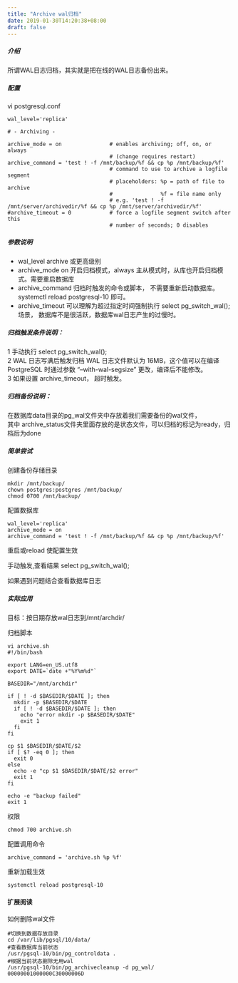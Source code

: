 ```yaml
---
title: "Archive wal归档"
date: 2019-01-30T14:20:38+08:00
draft: false
---
```


##### 介绍

所谓WAL日志归档，其实就是把在线的WAL日志备份出来。

##### 配置

vi postgresql.conf
```
wal_level='replica'

# - Archiving -

archive_mode = on               # enables archiving; off, on, or always
                                # (change requires restart)
archive_command = 'test ! -f /mnt/backup/%f && cp %p /mnt/backup/%f'
                                # command to use to archive a logfile segment
                                # placeholders: %p = path of file to archive
                                #               %f = file name only
                                # e.g. 'test ! -f /mnt/server/archivedir/%f && cp %p /mnt/server/archivedir/%f'
#archive_timeout = 0            # force a logfile segment switch after this
                                # number of seconds; 0 disables

```

##### 参数说明

- wal_level archive 或更高级别
- archive_mode on 开启归档模式，always 主从模式时，从库也开启归档模式。需要重启数据库
- archive_command 归档时触发的命令或脚本， 不需要重新启动数据库。 systemctl reload postgresql-10 即可。
- archive_timeout 可以理解为超过指定时间强制执行  select pg_switch_wal(); 场景， 数据库不是很活跃，数据库wal日志产生的过慢时。

##### 归档触发条件说明：

1 手动执行 select pg_switch_wal();  
2 WAL 日志写满后触发归档 WAL 日志文件默认为 16MB，这个值可以在编译 PostgreSQL 时通过参数 “–with-wal-segsize” 更改，编译后不能修改。      
3 如果设置 archive_timeout， 超时触发。   

##### 归档备份说明：

在数据库data目录的pg_wal文件夹中存放着我们需要备份的wal文件，  
其中 archive_status文件夹里面存放的是状态文件，可以归档的标记为ready，归档后为done

##### 简单尝试

创建备份存储目录

```
mkdir /mnt/backup/
chown postgres:postgres /mnt/backup/
chmod 0700 /mnt/backup/
```

配置数据库

```
wal_level='replica'
archive_mode = on
archive_command = 'test ! -f /mnt/backup/%f && cp %p /mnt/backup/%f'
```

重启或reload 使配置生效

手动触发,查看结果  select pg_switch_wal(); 

如果遇到问题结合查看数据库日志

##### 实际应用

目标：按日期存放wal日志到/mnt/archdir/

归档脚本
```
vi archive.sh     
#!/bin/bash    
    
export LANG=en_US.utf8    
export DATE=`date +"%Y%m%d"`    
    
BASEDIR="/mnt/archdir"    
    
if [ ! -d $BASEDIR/$DATE ]; then    
  mkdir -p $BASEDIR/$DATE    
  if [ ! -d $BASEDIR/$DATE ]; then    
    echo "error mkdir -p $BASEDIR/$DATE"    
    exit 1    
  fi    
fi    
    
cp $1 $BASEDIR/$DATE/$2    
if [ $? -eq 0 ]; then    
  exit 0    
else    
  echo -e "cp $1 $BASEDIR/$DATE/$2 error"    
  exit 1    
fi    
    
echo -e "backup failed"    
exit 1    
```

权限
```
chmod 700 archive.sh  
```

配置调用命令
```
archive_command = 'archive.sh %p %f'  
```

重新加载生效
```
systemctl reload postgresql-10
```

#### 扩展阅读

如何删除wal文件

```
#切换到数据存放目录
cd /var/lib/pgsql/10/data/
#查看数据库当前状态
/usr/pgsql-10/bin/pg_controldata .
#根据当前状态删除无用wal
/usr/pgsql-10/bin/pg_archivecleanup -d pg_wal/ 00000001000000C30000006D

```
